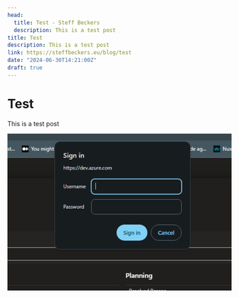 ```yaml
---
head:
  title: Test - Steff Beckers
  description: This is a test post
title: Test
description: This is a test post
link: https://steffbeckers.eu/blog/test
date: "2024-06-30T14:21:00Z"
draft: true
---
```


# Test

This is a test post

![Image](/blog/test/images/20240624_164405.png)
